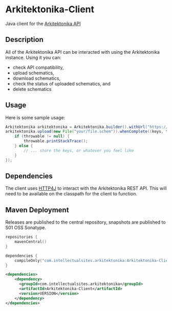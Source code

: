 # Arkitektonika-Client
Java client for the [Arkitektonika API](https://github.com/IntellectualSites/Arkitektonika)

## Description

All of the Arkitektonika API can be interacted with using the Arkitektonika instance. Using it you can:
- check API compatibility,
- upload schematics,
- download schematics,
- check the status of uploaded schematics, and
- delete schematics

## Usage

Here is some sample usage:

```java
Arkitektonika arkitektonika = Arkitektonika.builder().withUrl("https://your.url").build();
arkitektonika.upload(new File("your/file.schem")).whenComplete((keys, throwable) -> {
    if (throwable != null) {
        throwable.printStackTrace();
    } else {
        // ... store the keys, or whatever you feel like
    }
});
```

## Dependencies

The client uses [HTTP4J](https://github.com/Sauilitired/HTTP4J) to interact with the Arkitektonika
REST API. This will need to be available on the classpath for the client to function.

## Maven Deployment
Releases are published to the central repository, snapshots are published to S01 OSS Sonatype.

```kotlin
repositories {
    mavenCentral()
}

dependencies {
    compileOnly("com.intellectualsites.arkitektonika:Arkitektonika-Client:VERSION")
}
```

```xml
<dependencies>
    <dependency>
      <groupId>com.intellectualsites.arkitektonika</groupId>
      <artifactId>Arkitektonika-Client</artifactId>
      <version>VERSION</version>
    </dependency>
</dependencies>
```
